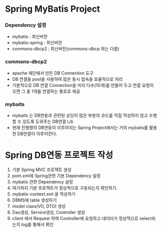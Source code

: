 # Spring MyBatis Project

### Dependency 설정
* mybatis : 최신버전
* mybatis-spring : 최신버전
* commons-dbcp2 : 최신버전(commons-dbcp 와는 다름)

### commons-dbcp2
* apache 재단에서 만든 DB Connection 도구
* DB 연결을 pool을 사용하여 많은 동시 접속을 효율적으로 처리
* 기본적으로 DB 연결 Connection을 미리 다수(10개)를 만들어 두고 연결 요청이 오면 그 중 1개를 연결하는 통로로 제공

### mybaits
* mybaits 는 DB연동과 관련된 상당히 많은 부분의 코드를 직접 작성하지 않고 수행할 수 있도록 도와주는 DB연결 Lib
* 현재 진행형의 DB연동이 이루어지는 Spring Project에서는 거의 mybaits를 활용한 DB연결이 이루어진다.

# Spring DB연동 프로젝트 작성
1. 기본 Spring MVC  프로젝트 생성
2. pom.xml에 Spring관련 기본 Dependency 설정
3. mybatis 관련 Dependency 설정
4. 여기까지 기본 프로젝트가 정상적으로 구동되는지 확인하기.
5. mybatis-context.xml 을 작성하기
6. DBMS에 table 생성하기
7. model class(VO, DTO) 생성
8. Dao생성, Service생성, Controller 생성
9. client 에서 Request 하여 Controller에 요청하고 데이터가 정상적으로 select되는지 log를 통해서 확인
